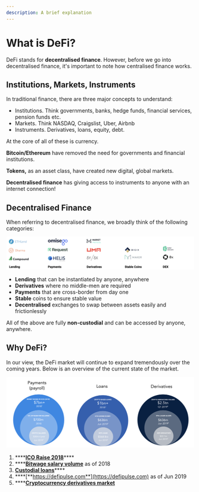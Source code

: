```yaml
---
description: A brief explanation
---
```


# What is DeFi?

DeFi stands for **decentralised finance**. However,  before we go into decentralised finance, it's important to note how centralised finance works.

## Institutions, Markets, Instruments

In traditional finance, there are three major concepts to understand:

* Institutions. Think governments, banks, hedge funds, financial services, pension funds etc.
* Markets. Think NASDAQ, Craigslist, Uber, Airbnb
* Instruments. Derivatives, loans, equity, debt.

At the core of all of these is currency. 

**Bitcoin/Ethereum** have removed the need for governments and financial institutions. 

**Tokens,** as an asset class, have created new digital, global markets.

**Decentralised finance** has giving access to instruments to anyone with an internet connection!

## Decentralised Finance

When referring to decentralised finance, we broadly think of the following categories:

![](.gitbook/assets/screen-shot-2019-06-26-at-9.37.40-am.png)

* **Lending** that can be instantiated by anyone, anywhere
* **Derivatives** where no middle-men are required
* **Payments** that are cross-border from day one
* **Stable** coins to ensure stable value
* **Decentralised** exchanges to swap between assets easily and frictionlessly

All of the above are fully **non-custodial** and can be accessed by anyone, anywhere.

## Why DeFi?

In our view, the DeFi market will continue to expand tremendously over the coming years. Below is an overview of the current state of the market. 

![](.gitbook/assets/screen-shot-2019-06-26-at-2.56.49-pm.png)

1.  ****[**ICO Raise 2018**](https://www.icodata.io/stats/2018)\*\*\*\*
2.  ****[**Bitwage salary volume**](https://www.coindesk.com/employers-can-now-pay-salaries-in-ether-via-crypto-startup-bitwage) as of 2018
3. [**Custodial loans**](https://www.theblockcrypto.com/2019/01/18/block-by-block-crypto-lending/)\*\*\*\*
4. \*\*\*\*[**https://defipulse.com**](https://defipulse.com) as of Jun 2019
5. \*\*\*\*[**Cryptocurrency derivatives market**](https://help.bybit.com/hc/en-us/articles/360015362354-How-Big-are-Cryptocurrency-Derivative-Markets-)    




